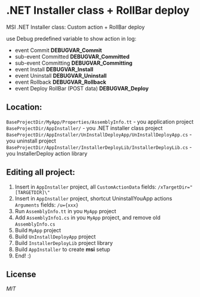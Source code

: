 # .NET Installer class + RollBar deploy
MSI .NET Installer class: Custom action + RollBar deploy

use Debug predefined variable to show action in log:
* event Commit __DEBUGVAR_Commit__
* sub-event Committed __DEBUGVAR_Committed__
* sub-event Committing __DEBUGVAR_Committing__
* event Install __DEBUGVAR_Install__
* event Uninstall __DEBUGVAR_Uninstall__
* event Rollback __DEBUGVAR_Rollback__
* event Deploy RollBar (POST data) __DEBUGVAR_Deploy__

## Location:

`BaseProjectDir/MyApp/Properties/AssemblyInfo.tt` - you application project
`BaseProjectDir/AppInstaller/` - you .NET installer class project
`BaseProjectDir/AppInstaller/UnInstallDeployApp/UnInstallDeployApp.cs` - you uninstall project
`BaseProjectDir/AppInstaller/InstallerDeployLib/InstallerDeployLib.cs` - you InstallerDeploy action library

## Editing all project:

1. Insert in `AppInstaller` project, all `CustomActionData` fields: `/xTargetDir="[TARGETDIR]\"`
2. Insert in `AppInstaller` project, shortcut UninstallYouApp actions `Arguments` fields: `/u={xxx}`
3. Run `AssemblyInfo.tt` in you `MyApp` project
4. Add `AssemblyInfo1.cs` in you `MyApp` project, and remove old `AssemblyInfo.cs`
5. Build `MyApp` project
6. Build `UnInstallDeployApp` project
7. Build `InstallerDeployLib` project library
8. Build `AppInstaller` to create __msi__ setup
9. End! :)

## License

_MIT_
